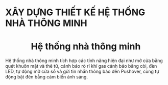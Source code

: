 ﻿# XÂY DỰNG THIẾT KẾ HỆ THỐNG NHÀ THÔNG MINH
 <div style="text-align: center;">

# Hệ thống nhà thông minh

</div>

Hệ thống nhà thông minh tích hợp các tính năng hiện đại như mở cửa bằng quét khuôn mặt và thẻ từ, cảnh báo rò rỉ khí gas cảnh báo bằng còi, đèn LED, tự động mở cửa sổ và gửi tin nhắn thông báo đến Pushover, cùng tự động bật đèn bằng cảm biến ánh sáng.
